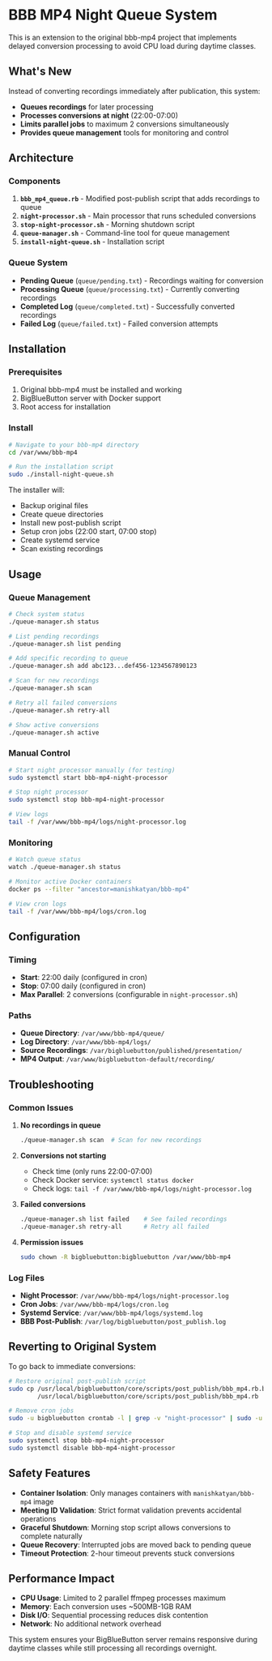 # BBB MP4 Night Queue System

This is an extension to the original bbb-mp4 project that implements delayed conversion processing to avoid CPU load during daytime classes.

## What's New

Instead of converting recordings immediately after publication, this system:

- **Queues recordings** for later processing
- **Processes conversions at night** (22:00-07:00) 
- **Limits parallel jobs** to maximum 2 conversions simultaneously
- **Provides queue management** tools for monitoring and control

## Architecture

### Components

1. **`bbb_mp4_queue.rb`** - Modified post-publish script that adds recordings to queue
2. **`night-processor.sh`** - Main processor that runs scheduled conversions
3. **`stop-night-processor.sh`** - Morning shutdown script
4. **`queue-manager.sh`** - Command-line tool for queue management
5. **`install-night-queue.sh`** - Installation script

### Queue System

- **Pending Queue** (`queue/pending.txt`) - Recordings waiting for conversion
- **Processing Queue** (`queue/processing.txt`) - Currently converting recordings  
- **Completed Log** (`queue/completed.txt`) - Successfully converted recordings
- **Failed Log** (`queue/failed.txt`) - Failed conversion attempts

## Installation

### Prerequisites

1. Original bbb-mp4 must be installed and working
2. BigBlueButton server with Docker support
3. Root access for installation

### Install

```bash
# Navigate to your bbb-mp4 directory
cd /var/www/bbb-mp4

# Run the installation script
sudo ./install-night-queue.sh
```

The installer will:
- Backup original files
- Create queue directories
- Install new post-publish script
- Setup cron jobs (22:00 start, 07:00 stop)
- Create systemd service
- Scan existing recordings

## Usage

### Queue Management

```bash
# Check system status
./queue-manager.sh status

# List pending recordings
./queue-manager.sh list pending

# Add specific recording to queue
./queue-manager.sh add abc123...def456-1234567890123

# Scan for new recordings
./queue-manager.sh scan

# Retry all failed conversions
./queue-manager.sh retry-all

# Show active conversions
./queue-manager.sh active
```

### Manual Control

```bash
# Start night processor manually (for testing)
sudo systemctl start bbb-mp4-night-processor

# Stop night processor
sudo systemctl stop bbb-mp4-night-processor

# View logs
tail -f /var/www/bbb-mp4/logs/night-processor.log
```

### Monitoring

```bash
# Watch queue status
watch ./queue-manager.sh status

# Monitor active Docker containers
docker ps --filter "ancestor=manishkatyan/bbb-mp4"

# View cron logs
tail -f /var/www/bbb-mp4/logs/cron.log
```

## Configuration

### Timing
- **Start**: 22:00 daily (configured in cron)
- **Stop**: 07:00 daily (configured in cron)
- **Max Parallel**: 2 conversions (configurable in `night-processor.sh`)

### Paths
- **Queue Directory**: `/var/www/bbb-mp4/queue/`
- **Log Directory**: `/var/www/bbb-mp4/logs/`
- **Source Recordings**: `/var/bigbluebutton/published/presentation/`
- **MP4 Output**: `/var/www/bigbluebutton-default/recording/`

## Troubleshooting

### Common Issues

1. **No recordings in queue**
   ```bash
   ./queue-manager.sh scan  # Scan for new recordings
   ```

2. **Conversions not starting**
   - Check time (only runs 22:00-07:00)
   - Check Docker service: `systemctl status docker`
   - Check logs: `tail -f /var/www/bbb-mp4/logs/night-processor.log`

3. **Failed conversions**
   ```bash
   ./queue-manager.sh list failed    # See failed recordings
   ./queue-manager.sh retry-all      # Retry all failed
   ```

4. **Permission issues**
   ```bash
   sudo chown -R bigbluebutton:bigbluebutton /var/www/bbb-mp4
   ```

### Log Files

- **Night Processor**: `/var/www/bbb-mp4/logs/night-processor.log`
- **Cron Jobs**: `/var/www/bbb-mp4/logs/cron.log`
- **Systemd Service**: `/var/www/bbb-mp4/logs/systemd.log`
- **BBB Post-Publish**: `/var/log/bigbluebutton/post_publish.log`

## Reverting to Original System

To go back to immediate conversions:

```bash
# Restore original post-publish script
sudo cp /usr/local/bigbluebutton/core/scripts/post_publish/bbb_mp4.rb.backup.* \
        /usr/local/bigbluebutton/core/scripts/post_publish/bbb_mp4.rb

# Remove cron jobs
sudo -u bigbluebutton crontab -l | grep -v "night-processor" | sudo -u bigbluebutton crontab -

# Stop and disable systemd service
sudo systemctl stop bbb-mp4-night-processor
sudo systemctl disable bbb-mp4-night-processor
```

## Safety Features

- **Container Isolation**: Only manages containers with `manishkatyan/bbb-mp4` image
- **Meeting ID Validation**: Strict format validation prevents accidental operations
- **Graceful Shutdown**: Morning stop script allows conversions to complete naturally
- **Queue Recovery**: Interrupted jobs are moved back to pending queue
- **Timeout Protection**: 2-hour timeout prevents stuck conversions

## Performance Impact

- **CPU Usage**: Limited to 2 parallel ffmpeg processes maximum
- **Memory**: Each conversion uses ~500MB-1GB RAM
- **Disk I/O**: Sequential processing reduces disk contention
- **Network**: No additional network overhead

This system ensures your BigBlueButton server remains responsive during daytime classes while still processing all recordings overnight.

